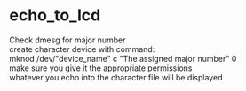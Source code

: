 # echo_to_lcd

Check dmesg for major number  
create character device with command:  
mknod /dev/"device_name" c "The assigned major number" 0  
make sure you give it the appropriate permissions  
whatever you echo into the character file will be displayed  

